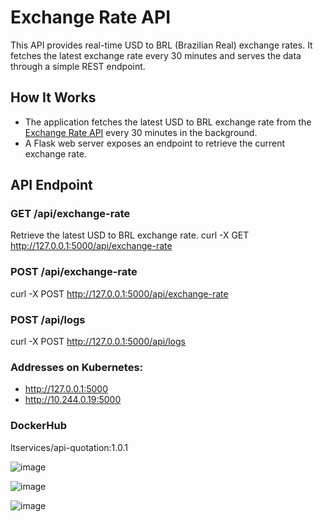 # Exchange Rate API

This API provides real-time USD to BRL (Brazilian Real) exchange rates. It fetches the latest exchange rate every 30 minutes and serves the data through a simple REST endpoint.

## How It Works

- The application fetches the latest USD to BRL exchange rate from the [Exchange Rate API](https://api.exchangerate-api.com/v4/latest/USD) every 30 minutes in the background.
- A Flask web server exposes an endpoint to retrieve the current exchange rate.

## API Endpoint

### **GET /api/exchange-rate**

Retrieve the latest USD to BRL exchange rate.
curl -X GET http://127.0.0.1:5000/api/exchange-rate 

### **POST /api/exchange-rate**
curl -X POST http://127.0.0.1:5000/api/exchange-rate

### **POST /api/logs**
curl -X POST http://127.0.0.1:5000/api/logs

### Addresses on Kubernetes:

- http://127.0.0.1:5000
- http://10.244.0.19:5000 

### DockerHub

ltservices/api-quotation:1.0.1

![image](https://github.com/user-attachments/assets/421747a9-37ee-4bf3-bc01-d09bad766176)


![image](https://github.com/user-attachments/assets/c12267bb-dcf1-4ac2-87c8-6fa7749bc510)

 ![image](https://github.com/user-attachments/assets/2cba48e8-952c-401e-8b7b-fca7a157a47c)














